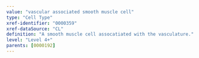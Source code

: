 ```yaml
---
value: "vascular associated smooth muscle cell"
type: "Cell Type"
xref-identifier: "0000359"
xref-dataSource: "CL"
definition: "A smooth muscle cell assocatiated with the vasculature."
level: "Level 4+"
parents: [0000192]
---
```

